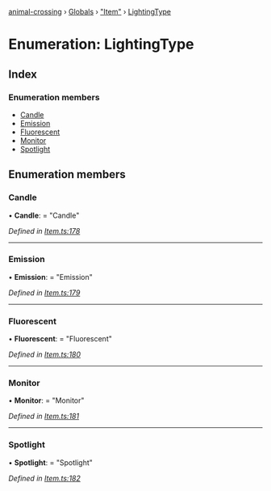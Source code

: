 [animal-crossing](../README.md) › [Globals](../globals.md) › ["Item"](../modules/_item_.md) › [LightingType](_item_.lightingtype.md)

# Enumeration: LightingType

## Index

### Enumeration members

* [Candle](_item_.lightingtype.md#candle)
* [Emission](_item_.lightingtype.md#emission)
* [Fluorescent](_item_.lightingtype.md#fluorescent)
* [Monitor](_item_.lightingtype.md#monitor)
* [Spotlight](_item_.lightingtype.md#spotlight)

## Enumeration members

###  Candle

• **Candle**: = "Candle"

*Defined in [Item.ts:178](https://github.com/Norviah/animal-crossing/blob/577801d/module/types/Item.ts#L178)*

___

###  Emission

• **Emission**: = "Emission"

*Defined in [Item.ts:179](https://github.com/Norviah/animal-crossing/blob/577801d/module/types/Item.ts#L179)*

___

###  Fluorescent

• **Fluorescent**: = "Fluorescent"

*Defined in [Item.ts:180](https://github.com/Norviah/animal-crossing/blob/577801d/module/types/Item.ts#L180)*

___

###  Monitor

• **Monitor**: = "Monitor"

*Defined in [Item.ts:181](https://github.com/Norviah/animal-crossing/blob/577801d/module/types/Item.ts#L181)*

___

###  Spotlight

• **Spotlight**: = "Spotlight"

*Defined in [Item.ts:182](https://github.com/Norviah/animal-crossing/blob/577801d/module/types/Item.ts#L182)*
